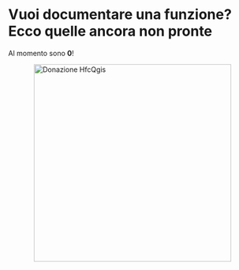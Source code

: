 # Vuoi documentare una funzione? Ecco quelle ancora non pronte


Al momento sono **0**!





<a href="https://www.paypal.me/pigrecoinfinito" target="_blank"><img width="400"  class="immagonobox" src="https://raw.githubusercontent.com/gbvitrano/HfcQGIS/master/img/sviluppo_funzioni.png" Title="La documentazione di queste funzioni non è stata ancora sviluppata. Se vuoi sostenerle fai una donazione con PayPal, scrivendo ..." alt="Donazione HfcQgis" style="margin: 0 auto; display: block;" /></a>
